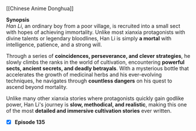 [[Chinese Anime Donghua]]

**Synopsis**  
_Han Li_, an ordinary boy from a poor village, is recruited into a small sect with hopes of achieving immortality. Unlike most xianxia protagonists with divine talents or legendary bloodlines, Han Li is simply **a mortal** with intelligence, patience, and a strong will.

Through a series of **coincidences, perseverance, and clever strategies**, he slowly climbs the ranks in the world of cultivation, encountering **powerful sects, ancient secrets, and deadly betrayals**. With a mysterious bottle that accelerates the growth of medicinal herbs and his ever-evolving techniques, he navigates through **countless dangers** on his quest to ascend beyond mortality.

Unlike many other xianxia stories where protagonists quickly gain godlike power, Han Li's journey is **slow, methodical, and realistic**, making this one of the most **detailed and immersive cultivation stories** ever written.

- [x] **Episode 135**  
